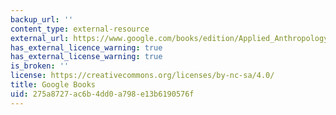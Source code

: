 ```yaml
---
backup_url: ''
content_type: external-resource
external_url: https://www.google.com/books/edition/Applied_Anthropology/9OGJXkEV7LgC?hl=en&gbpv=1
has_external_licence_warning: true
has_external_license_warning: true
is_broken: ''
license: https://creativecommons.org/licenses/by-nc-sa/4.0/
title: Google Books
uid: 275a8727-ac6b-4dd0-a798-e13b6190576f
---
```

